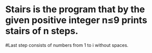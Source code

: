 # Stairs is the program that by the given positive integer n≤9 prints stairs of n steps.
#Last step consists of numbers from 1 to i without spaces.

